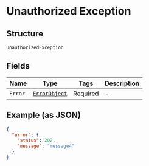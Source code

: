 
# Unauthorized Exception

## Structure

`UnauthorizedException`

## Fields

| Name | Type | Tags | Description |
|  --- | --- | --- | --- |
| `Error` | [`ErrorObject`](../../doc/models/error-object.md) | Required | - |

## Example (as JSON)

```json
{
  "error": {
    "status": 202,
    "message": "message4"
  }
}
```

